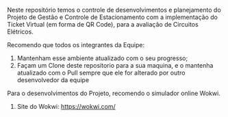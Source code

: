 Neste repositório temos o controle de desenvolvimentos e planejamento do Projeto de Gestão e Controle de Estacionamento com a implementação do Ticket Virtual (em forma de QR Code), para a avaliação de Circuitos Elétricos.

Recomendo que todos os integrantes da Equipe:
1. Mantenham esse ambiente atualizado com o seu progresso;
2. Façam um Clone deste repositorio para a sua maquina, e o mantenha atualizado com o Pull sempre que ele for alterado por outro desenvolvedor da equipe

Para o desenvolvimentos do Projeto, recomendo o simulador online Wokwi.
1. Site do Wokwi: https://wokwi.com/

